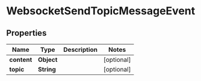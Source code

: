 
# WebsocketSendTopicMessageEvent

## Properties
Name | Type | Description | Notes
------------ | ------------- | ------------- | -------------
**content** | **Object** |  |  [optional]
**topic** | **String** |  |  [optional]



